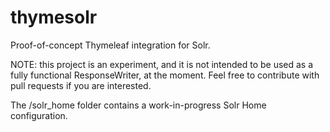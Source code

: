 thymesolr
=========

Proof-of-concept Thymeleaf integration for Solr.


NOTE: this project is an experiment, and it is not intended to be used as a fully functional ResponseWriter, at the moment. Feel free to contribute with pull requests if you are interested.

The /solr_home folder contains a work-in-progress Solr Home configuration.
